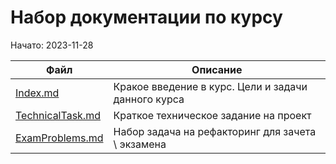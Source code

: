 # Набор документации по курсу
Начато: 2023-11-28

| Файл                                     | Описание                     |
|------------------------------------------|------------------------------|
| [Index.md](Index.md)                     | Кракое введение в курс. Цели и задачи данного курса    |
| [TechnicalTask.md](TechnicalTask.md)     | Краткое техническое задание на проект                  |
| [ExamProblems.md](ExamProblems.md)       | Набор задача на рефакторинг для зачета \ экзамена |
        
